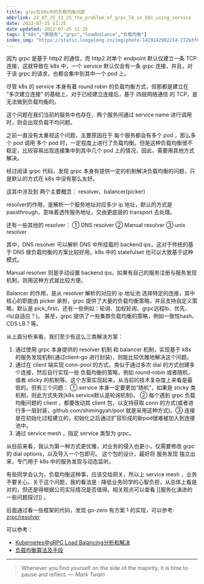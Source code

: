 ```yaml
---
title: grpc在k8s中的负载均衡问题
abbrlink: 22_07_25_11_25_the_problem_of_grpc_lb_in_k8s_using_service
date: 2022-07-25 11:25
date updated: 2022-07-25 11:25
tags: ["k8s","微服务","grpc","loadbalance","负载均衡"]
index_img: "https://static.longalong.cn/img/photo-1419242902214-272b3f66ee7a"
---
```


因为 grpc 是基于 http2 的通信，而 http2 对单个 endpoint 默认仅建立一条 TCP 连接，这就导致在 k8s 中，一个 service 默认仅会有一条 grpc 连接，并且，对于该 grpc 的请求，也都会集中到其中一个 pod 上。

尽管 k8s 的 service 本身有着 round robin 的负载均衡方式，但那都是建立在 “多次建立连接” 的基础上，对于已经建立连接后，基于 四层网络通信 的 TCP，是无法做到负载均衡的。

这个问题在我们当前的服务中也存在，两个服务间通过 service name 进行调用时，则会出现负载不均问题。

之前一直没有太重视这个问题，主要原因在于 每个服务都会有多个 pod ，那么多个 pod 调用 多个 pod 时，一定程度上进行了负载均衡。但是这种负载均衡很不稳定，比较容易出现连接集中到其中几个 pod 上的情况，因此，需要用其他方式解决。

经过阅读 grpc 代码，发现 grpc 本身有提供一定的机制解决负载均衡的问题，只是默认的方式在 k8s 中没有那么友好。

这其中涉及到 两个主要概念： resolver、balancer(picker)

resolver的作用，是解析一个服务地址对应多少 ip 地址，默认的方式是 passthrough，意味着透传服务地址，交由更底层的 transport 去处理。

还有一些其他的 resolver： ① DNS resolver ② Manual resolver ③ unix resolver

其中，DNS resolver 可以解析 DNS 中所挂载的 backend ips，这对于传统的基于 DNS 做负载均衡的方案比较好用，k8s 中的 statefulset 也可以大致基于这种模式。

Manual resolver 则是手动设置 backend ips，如果有自己的服务注册与服务发现机制，则用这种方式就比较方便。

Balancer 的作用，是从 resolver 解析的对应的 ip 地址池 选择特定的连接，其中核心的职能由 picker 承担，grpc 提供了大量的负载均衡策略，并且支持自定义策略，默认是 pick_first，还有一些例如：轮询、加权轮询、grpc远程lb、优先、rls(自适应？)。 甚至，grpc 提供了一些集群负载均衡的策略，例如一致性hash、CDS LB？等。

从上面分析来看，我们至少有这么三类解决方案：

1.  通过使用 grpc 本身提供的 resolver 机制 和 balancer 机制，实现基于 k8s 的服务发现机制(通过client-go 进行封装)，则能比较优雅地解决这个问题。
2.  通过在 client 端实现 conn-pool 的方式，类似于通过多次 dial 的方式创建多个连接，然后自行实现一些 负载均衡的策略，例如 round-robin 或者随机，或者 sticky 的机制等。这个方案实现起来，从当前的技术复杂度上来看是最低的。但有三个问题： ① service 本身一定要更加“随机”，如果是 sticky 类机制，则此方式失效(k8s service默认是轮询机制)。 ② 每个遇到 grpc 负载均衡问题的 client ，都要改动其 client 包，以支持获取 conn 的方式(或者进行多一层封装，github.com/shimingyah/pool 就是采用这种方式)。③ 连接是在初始化过程建立的，初始化之后通过扩容形成的新pod很难被加入到连接池中。
3. 通过 service mesh ，指定 service 类型为 grpc。



从目前来看，我认为第一种方式更优雅，对业务的侵入也更小，仅需要修改 grpc 的 dial options，以及导入一个包即可。 这个包的设计，最好将 服务发现 独立出来，专门用于 k8s 中的服务发现与动态监听。

有些同学会认为，负载均衡这种事，应该交给网关，所以上 service mesh ，业务不要关心。关于这个问题，我的看法是 :  降低业务同学的心智负担，从总体上看是对的，但还是得根据公司实际情况是否值得。相关观点可以查看 [[服务化演进的一些问题探讨]] 。

后面通过看一些框架的代码，发现 go-zero 有方案 1 的实现，可以参考:  [zrpc/resolver](https://github.com/zeromicro/go-zero/tree/master/zrpc/resolver)


可以参考：
- [Kubernetes中gRPC Load Balancing分析和解决](https://zhuanlan.zhihu.com/p/258326212)
- [负载均衡算法及手段](https://segmentfault.com/a/1190000004492447)





---
> Whenever you find yourself on the side of the majority, it is time to pause and reflect.
> — <cite>Mark Twain</cite>